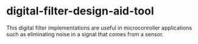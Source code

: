 # digital-filter-design-aid-tool

This digital filter implementations are useful in microconroller applications such as eliminating noise in a signal that comes from a sensor. 
